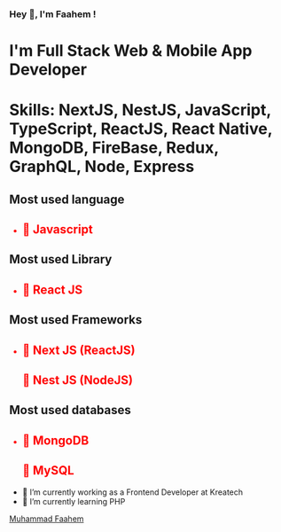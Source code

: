 <div style=''>
  
### Hey 👋, I'm Faahem !

<h1>I'm Full Stack Web & Mobile App Developer</h1>
<h1>Skills: NextJS, NestJS, JavaScript, TypeScript, ReactJS, React Native, MongoDB, FireBase, Redux, GraphQL, Node, Express</h1>

<div>
  <h2>Most used language</h2>
  <ul style='color:red'>
    <li>
      <h2>🚀 Javascript</h2>
    </li>
  </ul>
</div>
<div>
  <h2>Most used Library</h2>
  <ul style='color:red'>
    <li>
      <h2>🚀 React JS</h2>
    </li>
  </ul>
</div>
<div>
  <h2>Most used Frameworks</h2>
  <ul style='color:red'>
    <li>
      <h2>🚀 Next JS (ReactJS)</h2>
      <h2>🚀 Nest JS (NodeJS)</h2>
    </li>
  </ul>
</div>
<div>
  <h2>Most used databases</h2>
  <ul style='color:red'>
    <li>
      <h2>🚀 MongoDB</h2>
      <h2>🚀 MySQL</h2>
    </li>
  </ul>
</div>



- 🔭 I’m currently working as a Frontend Developer at Kreatech
- 🌱 I’m currently learning PHP 



<div class="badge-base LI-profile-badge" data-locale="en_US" data-size="large" data-theme="light" data-type="HORIZONTAL" data-vanity="muhammad-faahem-934a3a243" data-version="v1"><a class="badge-base__link LI-simple-link" href="https://bd.linkedin.com/in/muhammad-faahem-934a3a243?trk=profile-badge">Muhammad Faahem</a></div>

              
</div>
